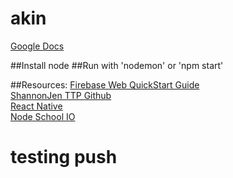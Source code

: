 # akin
<a href="https://docs.google.com/document/d/1qeXu8AXtqnfHJgClvhYXpDspO3LG5aC7vvzBhDhGx-8/edit?usp=sharing">Google Docs</a>

##Install node
##Run with 'nodemon' or 'npm start'

##Resources: 
<a href="https://www.firebase.com/docs/web/quickstart.html">Firebase Web QuickStart Guide</a><br>
<a href="https://github.com/shannonjen/ttp">ShannonJen TTP Github</a><br>
<a href="https://facebook.github.io/react-native/">React Native</a><br>
<a href="http://nodeschool.io/">Node School IO</a><br>

# testing push
